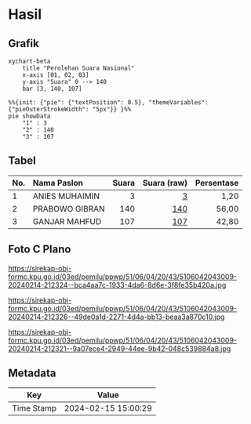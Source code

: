 # Hasil

## Grafik

```mermaid
xychart-beta
    title "Perolehan Suara Nasional"
    x-axis [01, 02, 03]
    y-axis "Suara" 0 --> 140
    bar [3, 140, 107]
```

```mermaid
%%{init: {"pie": {"textPosition": 0.5}, "themeVariables": {"pieOuterStrokeWidth": "5px"}} }%%
pie showData
    "1" : 3
    "2" : 140
    "3" : 107
```

## Tabel

| No. | Nama Paslon    | Suara | Suara (raw) | Persentase |
|:--- |:-------------- | -----:| -----------:| ----------:|
| 1   | ANIES MUHAIMIN | 3     | [3][p-1]    | 1,20       |
| 2   | PRABOWO GIBRAN | 140   | [140][p-2]  | 56,00      |
| 3   | GANJAR MAHFUD  | 107   | [107][p-3]  | 42,80      |


[p-1]: https://github.com/gigit-pemilu/pemilu-2024/blob/main/pilpres/hitung-suara/sub/51-bali/sub/06-bangli/sub/04-kintamani/sub/2043-sukawana/sub/009-tps/sub/paslon-1.txt
[p-2]: https://github.com/gigit-pemilu/pemilu-2024/blob/main/pilpres/hitung-suara/sub/51-bali/sub/06-bangli/sub/04-kintamani/sub/2043-sukawana/sub/009-tps/sub/paslon-2.txt
[p-3]: https://github.com/gigit-pemilu/pemilu-2024/blob/main/pilpres/hitung-suara/sub/51-bali/sub/06-bangli/sub/04-kintamani/sub/2043-sukawana/sub/009-tps/sub/paslon-3.txt

## Foto C Plano

https://sirekap-obj-formc.kpu.go.id/03ed/pemilu/ppwp/51/06/04/20/43/5106042043009-20240214-212324--bca4aa7c-1933-4da6-8d6e-3f8fe35b420a.jpg

https://sirekap-obj-formc.kpu.go.id/03ed/pemilu/ppwp/51/06/04/20/43/5106042043009-20240214-212326--49de0a1d-2271-4d4a-bb13-beaa3a870c10.jpg

https://sirekap-obj-formc.kpu.go.id/03ed/pemilu/ppwp/51/06/04/20/43/5106042043009-20240214-212321--9a07ece4-2949-44ee-9b42-048c539884a8.jpg


## Metadata

| Key        | Value               |
| ---------- | ------------------- |
| Time Stamp | 2024-02-15 15:00:29 |



